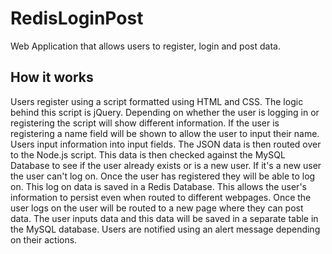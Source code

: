 # RedisLoginPost

Web Application that allows users to register, login and post data. 

## How it works

Users register using a script formatted using HTML and CSS. The logic behind this script is jQuery. Depending on whether the user
is logging in or registering the script will show different information. If the user is registering a name field will be shown
to allow the user to input their name. Users input information into input fields. The JSON data is then routed over to the Node.js script. This data is then checked against the MySQL Database
to see if the user already exists or is a new user. If it's a new user the user can't log on. Once the user has registered they 
will be able to log on. This log on data is saved in a Redis Database. This allows the user's information to persist even
when routed to different webpages. Once the user logs on the user will be routed to a new page where they can post data. The 
user inputs data and this data will be saved in a separate table in the MySQL database. Users are notified using an alert message
depending on their actions.
